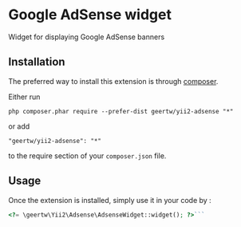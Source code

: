 Google AdSense widget
=====================
Widget for displaying Google AdSense banners

Installation
------------

The preferred way to install this extension is through [composer](http://getcomposer.org/download/).

Either run

```
php composer.phar require --prefer-dist geertw/yii2-adsense "*"
```

or add

```
"geertw/yii2-adsense": "*"
```

to the require section of your `composer.json` file.


Usage
-----

Once the extension is installed, simply use it in your code by  :

```php
<?= \geertw\Yii2\Adsense\AdsenseWidget::widget(); ?>```

